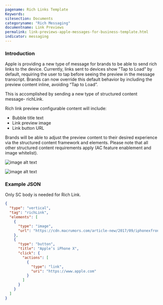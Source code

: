 ```yaml
---
pagename: Rich Links Template
Keywords:
sitesection: Documents
categoryname: "Rich Messaging"
documentname: Link Previews
permalink: link-previews-apple-messages-for-business-template.html
indicator: messaging
---
```


### Introduction

Apple is providing a new type of message for brands to be able to send rich links to the device. Currently, links sent to devices show "Tap to Load" by default, requiring the user to tap before seeing the preview in the message transcript. Brands can now override this default behavior by including the preview content inline, avoiding “Tap to Load”.

This is accomplished by sending a new type of structured content message- richLink.

Rich link preview configurable content will include:

* Bubble title text
* Link preview image
* Link button URL

Brands will be able to adjust the preview content to their desired experience via the structured content framework and elements. Please note that all other structured content requirements apply (AC feature enablement and image whitelist).

![image alt text](img/link_preview_abc0.jpg)

![image alt text](img/link_preview_abc1.png)

### Example JSON

Only SC body is needed for Rich Link.

```json
{
  "type": "vertical",
  "tag": "richLink",
  "elements": [
    {
      "type": "image",
      "url": "https://cdn.macrumors.com/article-new/2017/09/iphonexfrontback-800x573.jpg"
    },
    {
      "type": "button",
      "title": "Apple’s iPhone X",
      "click": {
        "actions": [
          {
            "type": "link",
            "uri": "https://www.apple.com"
          }
        ]
      }
    }
  ]
}
```
